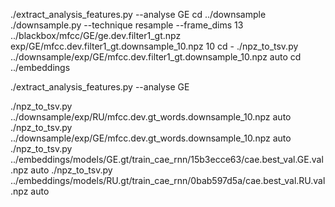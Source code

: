 ./extract_analysis_features.py --analyse GE
cd ../downsample
./downsample.py --technique resample --frame_dims 13 ../blackbox/mfcc/GE/ge.dev.filter1_gt.npz 
 exp/GE/mfcc.dev.filter1_gt.downsample_10.npz  10
cd -
./npz_to_tsv.py ../downsample/exp/GE/mfcc.dev.filter1_gt.downsample_10.npz auto
cd ../embeddings



./extract_analysis_features.py --analyse GE

./npz_to_tsv.py ../downsample/exp/RU/mfcc.dev.gt_words.downsample_10.npz auto
./npz_to_tsv.py ../downsample/exp/GE/mfcc.dev.gt_words.downsample_10.npz auto
./npz_to_tsv.py ../embeddings/models/GE.gt/train_cae_rnn/15b3ecce63/cae.best_val.GE.val.npz auto
./npz_to_tsv.py ../embeddings/models/RU.gt/train_cae_rnn/0bab597d5a/cae.best_val.RU.val.npz auto
